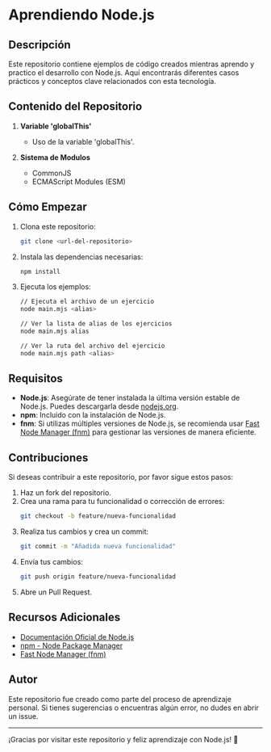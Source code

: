 # Aprendiendo Node.js

## Descripción

Este repositorio contiene ejemplos de código creados mientras aprendo y practico el desarrollo con Node.js. Aquí encontrarás diferentes casos prácticos y conceptos clave relacionados con esta tecnología.

## Contenido del Repositorio

1. **Variable 'globalThis'**

   - Uso de la variable 'globalThis'.

2. **Sistema de Modulos**
   - CommonJS
   - ECMAScript Modules (ESM)

## Cómo Empezar

1. Clona este repositorio:

   ```bash
   git clone <url-del-repositorio>
   ```

2. Instala las dependencias necesarias:

   ```bash
   npm install
   ```

3. Ejecuta los ejemplos:

   ```bash
   // Ejecuta el archivo de un ejercicio
   node main.mjs <alias>

   // Ver la lista de alias de los ejercicios
   node main.mjs alias

   // Ver la ruta del archivo del ejercicio
   node main.mjs path <alias>
   ```

## Requisitos

- **Node.js**: Asegúrate de tener instalada la última versión estable de Node.js. Puedes descargarla desde [nodejs.org](https://nodejs.org).
- **npm**: Incluido con la instalación de Node.js.
- **fnm**: Si utilizas múltiples versiones de Node.js, se recomienda usar [Fast Node Manager (fnm)](https://github.com/Schniz/fnm) para gestionar las versiones de manera eficiente.

## Contribuciones

Si deseas contribuir a este repositorio, por favor sigue estos pasos:

1. Haz un fork del repositorio.
2. Crea una rama para tu funcionalidad o corrección de errores:
   ```bash
   git checkout -b feature/nueva-funcionalidad
   ```
3. Realiza tus cambios y crea un commit:
   ```bash
   git commit -m "Añadida nueva funcionalidad"
   ```
4. Envía tus cambios:
   ```bash
   git push origin feature/nueva-funcionalidad
   ```
5. Abre un Pull Request.

## Recursos Adicionales

- [Documentación Oficial de Node.js](https://nodejs.org/es/docs/)
- [npm - Node Package Manager](https://www.npmjs.com/)
- [Fast Node Manager (fnm)](https://github.com/Schniz/fnm)

## Autor

Este repositorio fue creado como parte del proceso de aprendizaje personal. Si tienes sugerencias o encuentras algún error, no dudes en abrir un issue.

---

¡Gracias por visitar este repositorio y feliz aprendizaje con Node.js! 🎉
